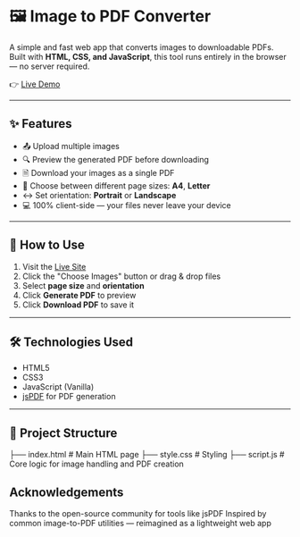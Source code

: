 # 🖼️ Image to PDF Converter

A simple and fast web app that converts images to downloadable PDFs. Built with **HTML, CSS, and JavaScript**, this tool runs entirely in the browser — no server required.

👉 [Live Demo](https://deep084-bot.github.io/Image-to-PDF/)

---

## ✨ Features

- 📤 Upload multiple images
- 🔍 Preview the generated PDF before downloading
- 🗎 Download your images as a single PDF
- 📏 Choose between different page sizes: **A4**, **Letter**
- ↔️ Set orientation: **Portrait** or **Landscape**
- 💻 100% client-side — your files never leave your device

---

## 📸 How to Use

1. Visit the [Live Site](https://deep084-bot.github.io/Image-to-PDF/)
2. Click the "Choose Images" button or drag & drop files
3. Select **page size** and **orientation**
4. Click **Generate PDF** to preview
5. Click **Download PDF** to save it

---

## 🛠️ Technologies Used

- HTML5
- CSS3
- JavaScript (Vanilla)
- [jsPDF](https://github.com/parallax/jsPDF) for PDF generation

---

## 📂 Project Structure

├── index.html # Main HTML page
├── style.css # Styling
├── script.js # Core logic for image handling and PDF creation

## Acknowledgements

Thanks to the open-source community for tools like jsPDF
Inspired by common image-to-PDF utilities — reimagined as a lightweight web app
